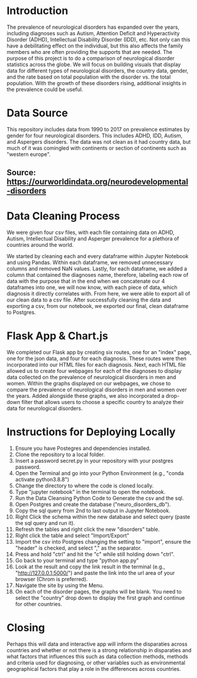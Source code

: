 # Introduction
The prevalence of neurological disorders has expanded over the years, including diagnoses such as Autism, Attention Deficit and Hyperactivity Disorder (ADHD), Intellectual Disability Disorder (IDD), etc.  Not only can this have a debilitating effect on the individual, but this also affects the family members who are often providing the supports that are needed.  The purpose of this project is to do a comparison of neurological disorder statistics across the globe.  We will focus on building visuals that display data for different types of neurological disorders, the country data, gender, and the rate based on total population with the disorder vs. the total population.  With the growth of these disorders rising, additional insights in the prevalence could be useful.

# Data Source
This repository includes data from 1990 to 2017 on prevalence estimates by gender for four neurological disorders.  This includes ADHD, IDD, Autism, and Aspergers disorders.  The data was not clean as it had country data, but much of it was comingled with continents or section of continents such as "western europe".  

## Source:  https://ourworldindata.org/neurodevelopmental-disorders

# Data Cleaning Process
We were given four csv files, with each file containing data on ADHD, Autism, Intellectual Disability and Asperger prevalence for a plethora of countries around the world. 

We started by cleaning each and every dataframe within Jupyter Notebook and using Pandas. Within each dataframe, we removed unnecessary columns and removed NaN values. Lastly, for each dataframe, we added a column that contained the diagnoses name, therefore, labeling each row of data with the purpose that in the end when we concatenate our 4 dataframes into one, we will now know, with each piece of data, which diagnosis it directly correlates with. From here, we were able to export all of our clean data to a csv file. After successfully cleaning the data and exporting a csv, from our notebook, we exported our final, clean dataframe to Postgres.

# Flask App & Chart.js
We completed our Flask app by creating six routes, one for an "index" page, one for the json data, and four for each diagnosis. These routes were then incorporated into our HTML files for each diagnosis. Next, each HTML file allowed us to create four webpages for each of the diagnoses to display data collected on the prevalence of neurological disorders in men and women. Within the graphs displayed on our webpages, we chose to compare the prevalence of neurological disorders in men and women over the years. Added alongside these graphs, we also incorporated a drop-down filter that allows users to choose a specific country to analyze their data for neurological disorders.  

# Instructions for Deploying Locally
  1.  Ensure you have Postegres and dependencies installed.
  2.  Clone the repository to a local folder.
  3.  Insert a password secret.py in your repository with your postgres password.
  4.  Open the Terminal and go into your Python Environment (e.g., "conda activate python3.8.8")
  5.  Change the directory to where the code is cloned locally.
  6.  Type "jupyter notebook" in the terminal to open the notebook. 
  7.  Run the Data Cleansing Python Code to Generate the csv and the sql.
  8.  Open Postgres and create the database ("neuro_disorders_db").
  9.  Copy the sql query from 2nd to last output in Jupyter Notebook.
  10. Right Click the schema within the new database and select query (paste the sql query and run it).
  11. Refresh the tables and right click the new "disorders" table.  
  12. Right click the table and select "Import/Export"
  13. Import the csv into Postgres changing the setting to "import", ensure the "header" is checked, and select "," as the separator.
  14. Press and hold "ctrl" and hit the "c" while still holding down "ctrl".
  15. Go back to your terminal and type "python app.py"
  16. Look at the result and copy the link result in the terminal (e.g., "http://127.0.0.1:5000/") and paste the link into the url area of your browser (Chrom is preferred).
  17. Navigate the site by using the Menu.  
  18. On each of the disorder pages, the graphs will be blank.  You need to select the "country" drop down to display the first graph and continue for other countries.  

# Closing

Perhaps this will data and interactive app will inform the disparaties across countries and whether or not there is a strong relationship in disparaties and what factors that influences this such as data collection methods, methods and criteria used for diagnosing, or other variables such as environmental geographical factors that play a role in the differences across countries.